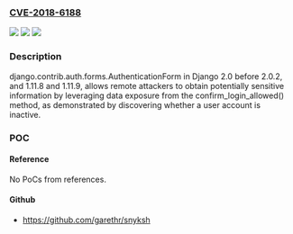 ### [CVE-2018-6188](https://cve.mitre.org/cgi-bin/cvename.cgi?name=CVE-2018-6188)
![](https://img.shields.io/static/v1?label=Product&message=n%2Fa&color=blue)
![](https://img.shields.io/static/v1?label=Version&message=n%2Fa&color=blue)
![](https://img.shields.io/static/v1?label=Vulnerability&message=n%2Fa&color=brighgreen)

### Description

django.contrib.auth.forms.AuthenticationForm in Django 2.0 before 2.0.2, and 1.11.8 and 1.11.9, allows remote attackers to obtain potentially sensitive information by leveraging data exposure from the confirm_login_allowed() method, as demonstrated by discovering whether a user account is inactive.

### POC

#### Reference
No PoCs from references.

#### Github
- https://github.com/garethr/snyksh


